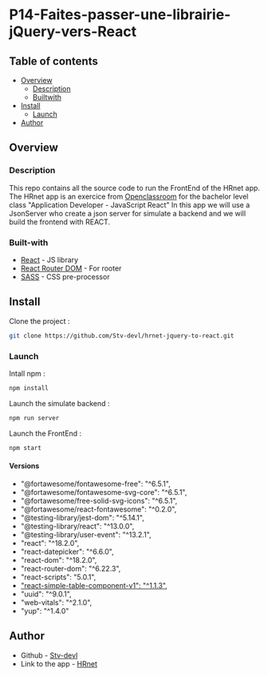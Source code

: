 # P14-Faites-passer-une-librairie-jQuery-vers-React

## Table of contents

- [Overview](#overview)
  - [Description](#Description)
  - [Builtwith](#Built-with)
- [Install](#Install)
  - [Launch](#Launch)
- [Author](#author)

## Overview

### Description

This repo contains
all the source code to run the FrontEnd of the HRnet app.
The HRnet app is an exercice from [Openclassroom](https://openclassrooms.com/) for the bachelor level class "Application Developer - JavaScript React"
In this app we will use a JsonServer who create a json server for simulate a backend and we will build the frontend with REACT.

### Built-with

- [React](https://reactjs.org/) - JS library
- [React Router DOM](https://reactrouter.com/) - For rooter
- [SASS](https://sass-lang.com/) - CSS pre-processor

## Install

Clone the project :

```bash
git clone https://github.com/Stv-devl/hrnet-jquery-to-react.git
```

### Launch

Intall npm :

```bash
npm install
```

Launch the simulate backend :

```bash
npm run server
```

Launch the FrontEnd :

```bash
npm start
```

#### Versions

- "@fortawesome/fontawesome-free": "^6.5.1",
- "@fortawesome/fontawesome-svg-core": "^6.5.1",
- "@fortawesome/free-solid-svg-icons": "^6.5.1",
- "@fortawesome/react-fontawesome": "^0.2.0",
- "@testing-library/jest-dom": "^5.14.1",
- "@testing-library/react": "^13.0.0",
- "@testing-library/user-event": "^13.2.1",
- "react": "^18.2.0",
- "react-datepicker": "^6.6.0",
- "react-dom": "^18.2.0",
- "react-router-dom": "^6.22.3",
- "react-scripts": "5.0.1",
- ["react-simple-table-component-v1": "^1.1.3"](https://www.npmjs.com/package/react-simple-table-component-v1),
- "uuid": "^9.0.1",
- "web-vitals": "^2.1.0",
- "yup": "^1.4.0"

## Author

- Github - [Stv-devl](https://github.com/Stv-devl/)
- Link to the app - [HRnet](https://hrnet-stv.netlify.app/)
